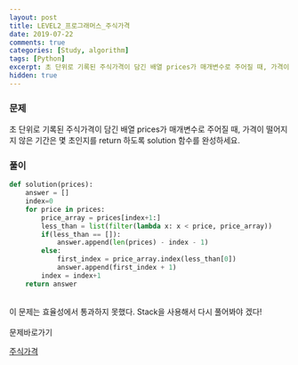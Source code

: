 ```yaml
---
layout: post
title: LEVEL2_프로그래머스_주식가격
date: 2019-07-22
comments: true
categories: [Study, algorithm]
tags: [Python]
excerpt: 초 단위로 기록된 주식가격이 담긴 배열 prices가 매개변수로 주어질 때, 가격이 떨어지지 않은 기간은 몇 초인지를 return 하도록 solution 함수를 완성하세요.
hidden: true
---
```


### 문제

초 단위로 기록된 주식가격이 담긴 배열 prices가 매개변수로 주어질 때, 가격이 떨어지지 않은 기간은 몇 초인지를 return 하도록 solution 함수를 완성하세요.

### 풀이

```python
def solution(prices):
    answer = []
    index=0
    for price in prices:
        price_array = prices[index+1:]
        less_than = list(filter(lambda x: x < price, price_array))
        if(less_than == []):
            answer.append(len(prices) - index - 1)
        else:
            first_index = price_array.index(less_than[0])
            answer.append(first_index + 1)
        index = index+1
    return answer
```

<br>
<div class='innerBox'>이 문제는 효율성에서 통과하지 못했다. Stack을 사용해서 다시 풀어봐야 겠다!</div>

<br>
<span class="reference">문제바로가기</span>

[주식가격](https://programmers.co.kr/learn/courses/30/lessons/42584)
